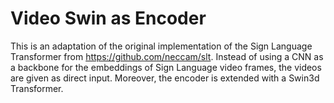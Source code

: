 # Video Swin as Encoder
This is an adaptation of the original implementation of the Sign Language Transformer from https://github.com/neccam/slt.
Instead of using a CNN as a backbone for the embeddings of Sign Language video frames, the videos are given as direct input. Moreover, the encoder is extended with a Swin3d Transformer.
